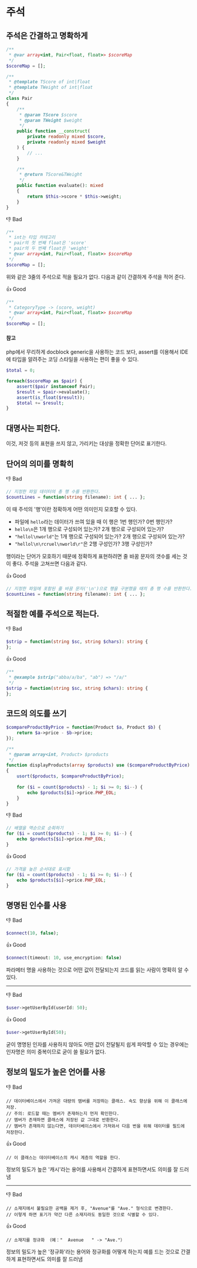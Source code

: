 # 주석

## 주석은 간결하고 명확하게

```php
/**
 * @var array<int, Pair<float, float>> $scoreMap
 */
$scoreMap = [];

/**
 * @template TScore of int|float
 * @template TWeight of int|float
 */
class Pair
{
    /**
     * @param TScore $score
     * @param TWeight $weight
     */
    public function __construct(
        private readonly mixed $score,
        private readonly mixed $weight
    ) {
        // ...
    }

    /**
     * @return TScore&TWeight
     */
    public function evaluate(): mixed
    {
        return $this->score * $this->weight;
    }
}
```

👎 Bad

```php
/**
 * int는 타입 카테고리
 * pair의 첫 번째 float은 'score'
 * pair의 두 번째 float은 'weight'
 * @var array<int, Pair<float, float>> $scoreMap
 */
$scoreMap = [];
```

위와 같은 3줄의 주석으로 적을 필요가 없다. 다음과 같이 간결하게 주석을 적어 준다.

👍 Good

```php
/**
 * CategoryType -> (score, weight)
 * @var array<int, Pair<float, float>> $scoreMap
 */
$scoreMap = [];
```

#### 참고

php에서 무리하게 docblock generic을 사용하는 코드 보다, assert를 이용해서 IDE에 타입을 알려주는 코딩 스타일을 사용하는 편이 좋을 수 있다.

```php
$total = 0;

foreach($scoreMap as $pair) {
    assert($pair instanceof Pair);
    $result = $pair->evaluate();
    assert(is_float($result));
    $total += $result;
}
```

## 대명사는 피한다.

이것, 저것 등의 표현을 쓰지 않고, 가리키는 대상을 정확한 단어로 표기한다.

## 단어의 의미를 명확히

👎 Bad

```php
// 지정한 파일 데이터의 총 행 수를 반환한다.
$countLines = function(string filename): int { ... };
```

이 때 주석의 '행'이란 정확하게 어떤 의미인지 모호할 수 있다.

- 파일에 `hello`라는 데이터가 쓰여 있을 때 이 행은 1번 행인가? 0번 행인가?
- `hello\n`은 1개 행으로 구성되어 있는가? 2개 행으로 구성되어 있는가?
- `"hellol\nworld"`는 1개 행으로 구성되어 있는가? 2개 행으로 구성되어 있는가?
- `"hellol\n\rcruel\nworld\r"`은 2행 구성인가? 3행 구성인가?

행이라는 단어가 모호하기 때문에 정확하게 표현하려면 줄 바꿈 문자의 갯수를 세는 것이 좋다. 주석을 고쳐쓰면 다음과 같다.

👍 Good

```php
// 지정한 파일에 포함된 줄 바꿈 문자('\n')으로 행을 구분했을 때의 총 행 수를 반환한다.
$countLines = function(string filename): int { ... };
```

## 적절한 예를 주석으로 적는다.

👎 Bad

```php
$strip = function(string $sc, string $chars): string {
};
```

👍 Good

```php
/**
 * @example $strip("abba/a/ba", "ab") => "/a/"
 */
$strip = function(string $sc, string $chars): string {
};
```

## 코드의 의도를 쓰기

```php
$compareProductByPrice = function(Product $a, Product $b) {
    return $a->price - $b->price;
}); 

/**
 * @param array<int, Product> $products
 */
function displayProducts(array $products) use ($compareProductByPrice): void 
{
    usort($products, $compareProductByPrice);
    
    for ($i = count($products) - 1; $i >= 0; $i--) {
        echo $products[$i]->price.PHP_EOL;
    }
}
```

👎 Bad

```php
// 배열을 역순으로 순회하기
for ($i = count($products) - 1; $i >= 0; $i--) {
    echo $products[$i]->price.PHP_EOL;
}
```

👍 Good

```php
// 가격을 높은 순서대로 표시함
for ($i = count($products) - 1; $i >= 0; $i--) {
    echo $products[$i]->price.PHP_EOL;
}
```

## 명명된 인수를 사용

👎 Bad

```php
$connect(10, false);
```

👍 Good

```php
$connect(timeout: 10, use_encryption: false)
```

파라메터 명을 사용하는 것으로 어떤 값이 전달되는지 코드를 읽는 사람이 명확히 알 수 있다.

---

👎 Bad

```php
$user->getUserById(userId: 50);
```

👍 Good

```php
$user->getUserById(50);
```

굳이 명명된 인자를 사용하지 않아도 어떤 값이 전달될지 쉽게 파악할 수 있는 경우에는 인자명은 의미 중복이므로 굳이 쓸 필요가 없다.

## 정보의 밀도가 높은 언어를 사용

👎 Bad

```
// 데이터베이스에서 가져온 대량의 맴버를 저장하는 클래스. 속도 향상을 위해 이 클래스에 저장.
// 주의: 로드할 때는 멤버가 존재하는지 먼저 확인한다.
// 멤버가 존재하면 클래스에 저장된 값 그대로 반환한다.
// 멤버가 존재하지 않는다면, 데이터베이스에서 가져와서 다음 번을 위해 데이터를 필드에 저장한다.
```

👍 Good

```
// 이 클래스는 데이터베이스의 캐시 계층의 역할을 한다.
```

정보의 밀도가 높은 '캐시'라는 용어를 사용해서 간결하게 표현하면서도 의미를 잘 드러냄

---

👎 Bad

```
// 소재지에서 불필요한 공백을 제거 후, "Avenue"를 "Ave." 형식으로 변경한다.
// 이렇게 하면 표기가 약간 다른 소재지라도 동일한 것으로 식별할 수 있다.
```

👍 Good

```
// 소재지를 정규화 （예："  Avenue   " -> "Ave."）
```

정보의 밀도가 높은 '정규화'라는 용어와 정규화를 어떻게 하는지 예를 드는 것으로 간결하게 표현하면서도 의미를 잘 드러냄
